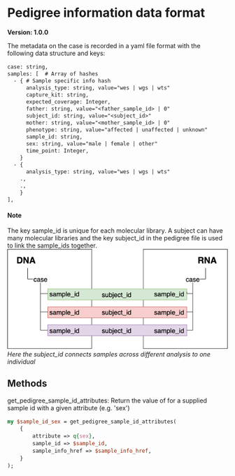 # Pedigree information data format

**Version: 1.0.0**

The metadata on the case is recorded in a yaml file format with the following data structure and keys:

```
case: string,
samples: [  # Array of hashes
  - { # Sample specific info hash
      analysis_type: string, value="wes | wgs | wts"
      capture_kit: string,
      expected_coverage: Integer,
      father: string, value="<father_sample_id> | 0"
      subject_id: string, value="<subject_id>"
      mother: string, value="<mother_sample_id> | 0"
      phenotype: string, value="affected | unaffected | unknown"
      sample_id: string,
      sex: string, value="male | female | other"
      time_point: Integer,
    }
  - {
      analysis_type: string, value="wes | wgs | wts"
    .,
    .,
    }
],
```

#### Note
The key sample_id is unique for each molecular library. A subject can have many molecular libraries and the key subject_id in the pedigree file is used to link the sample_ids together.  
![Subject_id_DNA-RNA](Subject_id_description.png)  
<em>Here the subject_id connects samples across different analysis to one individual</em>

## Methods
get_pedigree_sample_id_attributes:
Return the value of for a supplied sample id with a given attribute (e.g. 'sex')
```Perl
my $sample_id_sex = get_pedigree_sample_id_attributes(
    {
        attribute => q{sex},
		sample_id => $sample_id,
		sample_info_href => $sample_info_href,
    }
);
```
